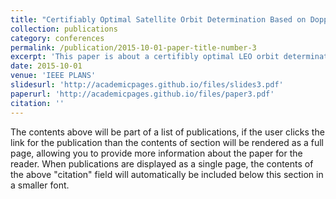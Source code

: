 ```yaml
---
title: "Certifiably Optimal Satellite Orbit Determination Based on Doppler Measurements for Low-Earth-Orbit Satellite"
collection: publications
category: conferences
permalink: /publication/2015-10-01-paper-title-number-3
excerpt: 'This paper is about a certifibly optimal LEO orbit determination method.'
date: 2015-10-01
venue: 'IEEE PLANS'
slidesurl: 'http://academicpages.github.io/files/slides3.pdf'
paperurl: 'http://academicpages.github.io/files/paper3.pdf'
citation: ''
---
```


The contents above will be part of a list of publications, if the user clicks the link for the publication than the contents of section will be rendered as a full page, allowing you to provide more information about the paper for the reader. When publications are displayed as a single page, the contents of the above "citation" field will automatically be included below this section in a smaller font.
